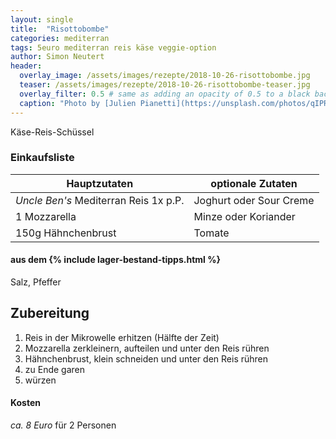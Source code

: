 ```yaml
---
layout: single
title:  "Risottobombe"
categories: mediterran
tags: 5euro mediterran reis käse veggie-option
author: Simon Neutert
header:
  overlay_image: /assets/images/rezepte/2018-10-26-risottobombe.jpg
  teaser: /assets/images/rezepte/2018-10-26-risottobombe-teaser.jpg
  overlay_filter: 0.5 # same as adding an opacity of 0.5 to a black background
  caption: "Photo by [Julien Pianetti](https://unsplash.com/photos/qIPRTMulc-g?utm_source=unsplash&utm_medium=referral&utm_content=creditCopyText) on [Unsplash](https://unsplash.com/search/photos/risotto?utm_source=unsplash&utm_medium=referral&utm_content=creditCopyText)"
---
```


Käse-Reis-Schüssel

### Einkaufsliste

| Hauptzutaten | optionale Zutaten |
|---|---|
| <e24>_Uncle Ben's_ Mediterran Reis</e24> 1x p.P. | Joghurt oder Sour Creme |
| 1 <e24>Mozzarella</e24> | Minze oder Koriander |
| 150g Hähnchenbrust | Tomate |

#### aus dem {% include lager-bestand-tipps.html %}

Salz, Pfeffer

## Zubereitung

1. Reis in der Mikrowelle erhitzen (Hälfte der Zeit)
2. Mozzarella zerkleinern, aufteilen und unter den Reis rühren
3. Hähnchenbrust, klein schneiden und unter den Reis rühren
4. zu Ende garen
5. würzen

#### Kosten

_ca. 8 Euro_ für 2 Personen
